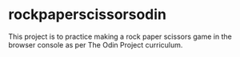 # rockpaperscissorsodin

This project is to practice making a rock paper scissors game in the browser console as per The Odin Project curriculum.